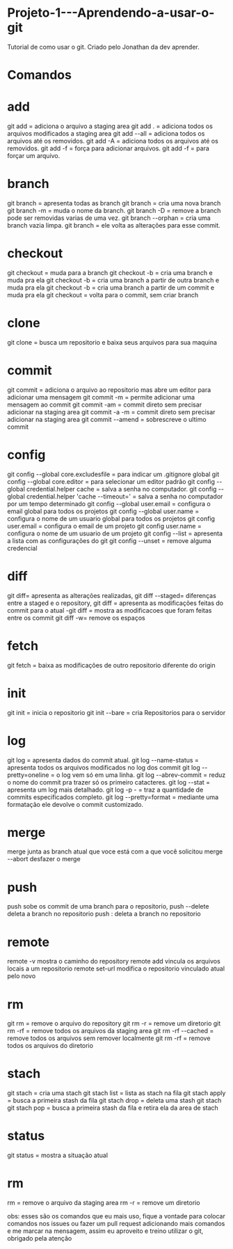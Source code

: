 # Projeto-1---Aprendendo-a-usar-o-git
Tutorial de como usar o git. Criado pelo Jonathan da  dev aprender.

# Comandos
# add
git add = adiciona o arquivo a staging area
git add . = adiciona todos os arquivos modificados a staging area
git add --all = adiciona todos os arquivos até os removidos.
git add -A = adiciona todos os arquivos até os removidos.
git add -f = força para adicionar arquivos.
git add -f = para forçar um arquivo.
# branch
git branch = apresenta todas as branch
git branch = cria uma nova branch
git branch -m = muda o nome da branch.
git branch -D = remove a branch pode ser removidas varias de uma vez.
git branch --orphan = cria uma branch vazia limpa.
git branch = ele volta as alterações para esse commit.
# checkout
git checkout = muda para a branch
git checkout -b = cria uma branch e muda pra ela
git checkout -b = cria uma branch a partir de outra branch e muda pra ela
git checkout -b = cria uma branch a partir de um commit e muda pra ela
git checkout = volta para o commit, sem criar branch
# clone
git clone = busca um repositorio e baixa seus arquivos para sua maquina
# commit
git commit = adiciona o arquivo ao repositorio mas abre um editor para adicionar uma mensagem
git commit -m = permite adicionar uma mensagem ao commit
git commit -am = commit direto sem precisar adicionar na staging area
git commit -a -m = commit direto sem precisar adicionar na staging area
git commit --amend = sobrescreve o ultimo commit
# config
git config --global core.excludesfile = para indicar um .gitignore global
git config --global core.editor = para selecionar um editor padrão
git config --global credential.helper cache = salva a senha no computador.
git config --global credential.helper 'cache --timeout=' = salva a senha no computador por um tempo determinado
git config --global user.email = configura o email global para todos os projetos
git config --global user.name = configura o nome de um usuario global para todos os projetos
git config user.email = configura o email de um projeto
git config user.name = configura o nome de um usuario de um projeto
git config --list = apresenta a lista com as configurações do git
git config --unset = remove alguma credencial
# diff
git diff= apresenta as alterações realizadas,
git diff --staged= diferenças entre a staged e o repository,
git diff = apresenta as modificações feitas do commit para o atual -git diff = mostra as modificacoes que foram feitas entre os commit
git diff -w= remove os espaços
# fetch
git fetch = baixa as modificações de outro repositorio diferente do origin
# init
git init = inicia o repositorio
git init --bare = cria Repositorios para o servidor
# log
git log = apresenta dados do commit atual.
git log --name-status = apresenta todos os arquivos modificados no log dos commit
git log --pretty=oneline = o log vem só em uma linha.
git log --abrev-commit = reduz o nome do commit pra trazer só os primeiro catacteres.
git log --stat = apresenta um log mais detalhado.
git log -p - = traz a quantidade de commits especificados completo.
git log --pretty=format = mediante uma formatação ele devolve o commit customizado.
# merge
merge junta as branch atual que voce está com a que você solicitou
merge --abort desfazer o merge
# push
push sobe os commit de uma branch para o repositorio,
push --delete deleta a branch no repositorio
push : deleta a branch no repositorio
# remote
remote -v mostra o caminho do repository
remote add vincula os arquivos locais a um repositorio
remote set-url modifica o repositorio vinculado atual pelo novo
# rm
git rm = remove o arquivo do repository
git rm -r = remove um diretorio
git rm -rf = remove todos os arquivos da staging area
git rm -rf --cached = remove todos os arquivos sem remover localmente
git rm -rf = remove todos os arquivos do diretorio
# stach
git stach = cria uma stach
git stach list = lista as stach na fila
git stach apply = busca a primeira stash da fila
git stach drop = deleta uma stash
git stach git stach pop = busca a primeira stash da fila e retira ela da area de stach
# status
git status = mostra a situação atual
# rm
rm = remove o arquivo da staging area
rm -r = remove um diretorio

obs: esses são os comandos que eu mais uso, fique a vontade para colocar comandos nos issues ou fazer um pull request adicionando mais comandos e me marcar na mensagem, assim eu aproveito e treino utilizar o git, obrigado pela atenção
